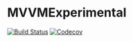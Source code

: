 # MVVMExperimental

[![Build Status](https://travis-ci.org/emrisb/MVVMExperimental.svg)](https://travis-ci.org/emrisb/MVVMExperimental)
[![Codecov](https://codecov.io/github/emrisb/MVVMExperimental/coverage.svg)](https://codecov.io/gh/emrisb/MVVMExperimental)

